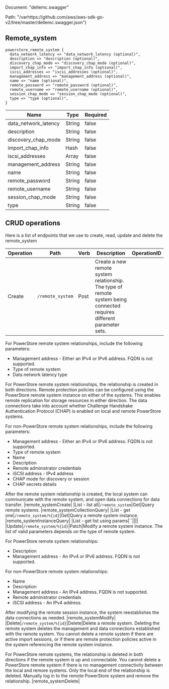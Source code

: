 Document: "dellemc.swagger"


Path: "/varhttps://github.com/aws/aws-sdk-go-v2/tree/master/dellemc.swagger.json")

## Remote_system



```puppet
powerstore_remote_system {
  data_network_latency => "data_network_latency (optional)",
  description => "description (optional)",
  discovery_chap_mode => "discovery_chap_mode (optional)",
  import_chap_info => "import_chap_info (optional)",
  iscsi_addresses => "iscsi_addresses (optional)",
  management_address => "management_address (optional)",
  name => "name (optional)",
  remote_password => "remote_password (optional)",
  remote_username => "remote_username (optional)",
  session_chap_mode => "session_chap_mode (optional)",
  type => "type (optional)",
}
```

| Name        | Type           | Required       |
| ------------- | ------------- | ------------- |
|data_network_latency | String | false |
|description | String | false |
|discovery_chap_mode | String | false |
|import_chap_info | Hash | false |
|iscsi_addresses | Array | false |
|management_address | String | false |
|name | String | false |
|remote_password | String | false |
|remote_username | String | false |
|session_chap_mode | String | false |
|type | String | false |



## CRUD operations

Here is a list of endpoints that we use to create, read, update and delete the remote_system

| Operation | Path | Verb | Description | OperationID |
| ------------- | ------------- | ------------- | ------------- | ------------- |
|Create|`/remote_system`|Post|Create a new remote system relationship. The type of remote system being connected requires different parameter sets. 
For PowerStore remote system relationships, include the following parameters:
* Management address - Either an IPv4 or IPv6 address. FQDN is not supported.
* Type of remote system 
* Data network latency type




For PowerStore remote system relationships, the relationship is created in both directions. Remote protection policies can be configured using the PowerStore remote system instance on either of the systems. This enables remote replication for storage resources in either direction. The data connections take into account whether Challenge Handshake Authentication Protocol (CHAP) is enabled on local and remote PowerStore systems.




For non-PowerStore remote system relationships, include the following parameters:
* Management address - Either an IPv4 or IPv6 address. FQDN is not supported.
* Type of remote system
* Name
* Description
* Remote administrator credentials
* iSCSI address - IPv4 address
* CHAP mode for discovery or session 
* CHAP secrets details




After the remote system relationship is created, the local system can communicate with the remote system, and open data connections for data transfer.
|remote_systemCreate|
|List - list all|`/remote_system`|Get|Query remote systems.
|remote_systemCollectionQuery|
|List - get one|`/remote_system/%{id}`|Get|Query a remote system instance.
|remote_systemInstanceQuery|
|List - get list using params|``||||
|Update|`/remote_system/%{id}`|Patch|Modify a remote system instance. The list of valid parameters depends on the type of remote system.




For PowerStore remote system relationships:

* Description
* Management address - An IPv4 or IPv6 address. FQDN is not supported.




For non-PowerStore remote system relationships:

* Name
* Description
* Management address - An IPv4 address. FQDN is not supported.
* Remote administrator credentials
* iSCSI address - An IPv4 address.




After modifying the remote session instance, the system reestablishes the data connections as needed.
|remote_systemModify|
|Delete|`/remote_system/%{id}`|Delete|Delete a remote system. Deleting the remote system deletes the management and data connections established with the remote system. You cannot delete a remote system if there are active import sessions, or if there are remote protection policies active in the system referencing the remote system instance.




For PowerStore remote systems, the relationship is deleted in both directions if the remote system is up and connectable. You cannot delete a PowerStore remote system if there is no management connectivity between the local and remore systems. Only the local end of the relationship is deleted. Manually log in to the remote PowerStore system and remove the relationship.
|remote_systemDelete|
